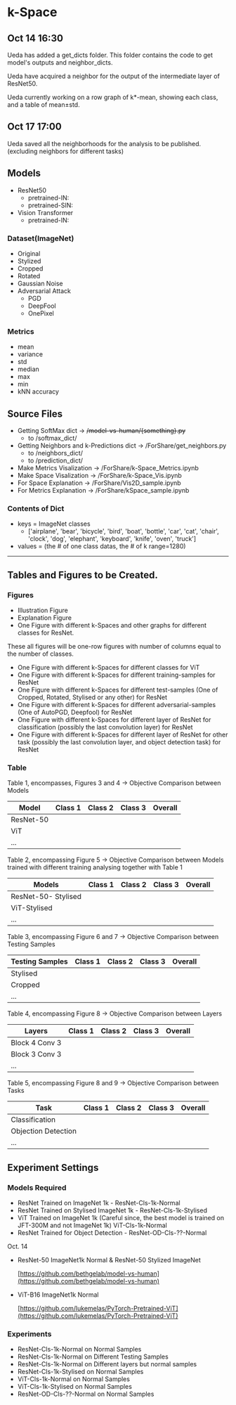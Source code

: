 # k-Space

## Oct 14 16:30
Ueda has added a get_dicts folder.
This folder contains the code to get model's outputs and neighbor_dicts.

Ueda have acquired a neighbor for the output of the intermediate layer of ResNet50.

Ueda currently working on a row graph of k*-mean, showing each class, and a table of mean±std.

## Oct 17 17:00
Ueda saved all the neighborhoods for the analysis to be published. (excluding neighbors for different tasks)


## Models

- ResNet50
    - pretrained-IN:
    - pretrained-SIN:
- Vision Transformer
    - pretrained-IN:

### Dataset(ImageNet)

- Original
- Stylized
- Cropped
- Rotated
- Gaussian Noise
- Adversarial Attack
    - PGD
    - DeepFool
    - OnePixel

### Metrics

- mean
- variance
- std
- median
- max
- min
- kNN accuracy

## Source Files

- Getting SoftMax dict → ~~/model-vs-human/{something}.py~~
    - to /softmax_dict/
- Getting Neighbors and k-Predictions dict → /ForShare/get_neighbors.py
    - to /neighbors_dict/
    - to /prediction_dict/
- Make Metrics Visalization → /ForShare/k-Space_Metrics.ipynb
- Make Space Visalization → /ForShare/k-Space_Vis.ipynb
- For Space Explanation → /ForShare/Vis2D_sample.ipynb
- For Metrics Explanation → /ForShare/kSpace_sample.ipynb

### Contents of Dict

- keys = ImageNet classes
    - ['airplane', 'bear', 'bicycle', 'bird', 'boat', 'bottle', 'car', 'cat', 'chair', 'clock', 'dog', 'elephant', 'keyboard', 'knife', 'oven', 'truck']
- values = (the # of one class datas, the # of k range=1280)

---

## Tables and Figures to be Created.

### Figures

- Illustration Figure
- Explanation Figure
- One Figure with different k-Spaces and other graphs for different classes for ResNet. 

These all figures will be one-row figures with number of columns equal to the number of classes.
- One Figure with different k-Spaces for different classes for ViT
- One Figure with different k-Spaces for different training-samples for ResNet
- One Figure with different k-Spaces for different test-samples (One of Cropped, Rotated, Stylised or any other) for ResNet
- One Figure with different k-Spaces for different adversarial-samples (One of AutoPGD, Deepfool) for ResNet
- One Figure with different k-Spaces for different layer of ResNet for classification (possibly the last convolution layer) for ResNet
- One Figure with different k-Spaces for different layer of ResNet for other task (possibly the last convolution layer, and object detection task) for ResNet

### Table

Table 1, encompasses, Figures 3 and 4 -> Objective Comparison between Models

| Model     | Class 1 | Class 2 | Class 3 | Overall |
|-----------|---------|---------|---------|---------|
| ResNet-50 |         |         |         |         |
| ViT       |         |         |         |         |
| ...       |         |         |         |         |

Table 2, encompassing Figure 5 -> Objective Comparison between Models trained with different training analysing together with Table 1 

| Models              | Class 1 | Class 2 | Class 3 | Overall |
|---------------------|---------|---------|---------|---------|
| ResNet-50- Stylised |         |         |         |         |
| ViT-Stylised        |         |         |         |         |
| ...                 |         |         |         |         |


Table 3, encompassing Figure 6 and 7 -> Objective Comparison between Testing Samples 

| Testing Samples | Class 1 | Class 2 | Class 3 | Overall |
|-----------------|---------|---------|---------|---------|
| Stylised        |         |         |         |         |
| Cropped         |         |         |         |         |
| ...             |         |         |         |         |

Table 4, encompassing Figure 8 -> Objective Comparison between Layers


| Layers           | Class 1 | Class 2 | Class 3 | Overall |
|----------------|---------|---------|---------|---------|
| Block 4 Conv 3 |         |         |         |         |
| Block 3 Conv 3 |         |         |         |         |
| ...            |         |         |         |         |

Table 5, encompassing Figure 8 and 9 -> Objective Comparison between Tasks

| Task                | Class 1 | Class 2 | Class 3 | Overall |
|---------------------|---------|---------|---------|---------|
| Classification      |         |         |         |         |
| Objection Detection |         |         |         |         |
| ...                 |         |         |         |         |

## Experiment Settings

### Models Required

- ResNet Trained on ImageNet 1k - ResNet-Cls-1k-Normal
- ResNet Trained on Stylised ImageNet 1k - ResNet-Cls-1k-Stylised
- ViT Trained on ImageNet 1k (Careful since, the best model is trained on JFT-300M and not ImageNet 1k) ViT-Cls-1k-Normal
- ResNet Trained for Object Detection - ResNet-OD-Cls-??-Normal

Oct. 14
- ResNet-50 ImageNet1k Normal & ResNet-50 Stylized ImageNet
    
    [https://github.com/bethgelab/model-vs-human](https://github.com/bethgelab/model-vs-human)
    
- ViT-B16 ImageNet1k Normal
    
    [https://github.com/lukemelas/PyTorch-Pretrained-ViT](https://github.com/lukemelas/PyTorch-Pretrained-ViT)

### Experiments

- ResNet-Cls-1k-Normal on Normal Samples
- ResNet-Cls-1k-Normal on Different Testing Samples 
- ResNet-Cls-1k-Normal on Different layers but normal samples
- ResNet-Cls-1k-Stylised on Normal Samples
- ViT-Cls-1k-Normal on Normal Samples
- ViT-Cls-1k-Stylised on Normal Samples
- ResNet-OD-Cls-??-Normal on Normal Samples
